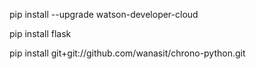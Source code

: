 pip install --upgrade watson-developer-cloud

pip install flask

pip install git+git://github.com/wanasit/chrono-python.git
